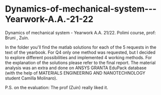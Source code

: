 # Dynamics-of-mechanical-system---Yearwork-A.A.-21-22
Dynamics of mechanical system - Yearwork A.A. 21/22. 
Polimi course, prof: Bruni , Zuin.

In the folder you'll find the matlab solutions for each of the 5 requests in the text of the yearbook. For Q4 only one method was requested, but I decided to explore different possibilities and implemented 4 working methods. For the explanation of the solutions please refer to the final report. 
The material analysis was an extra and done on ANSYS GRANTA EduPack database (with the help of MATERIALS ENGINEERING AND NANOTECHNOLOGY student Camilla Molinaro).

P.S. on the evaluation: The prof (Zuin) really liked it.
